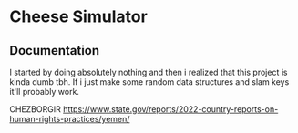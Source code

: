 # Cheese Simulator

## Documentation

I started by doing absolutely nothing and then i realized that this project is kinda dumb tbh.
If i just make some random data structures and slam keys it'll probably work.

CHEZBORGIR
https://www.state.gov/reports/2022-country-reports-on-human-rights-practices/yemen/




